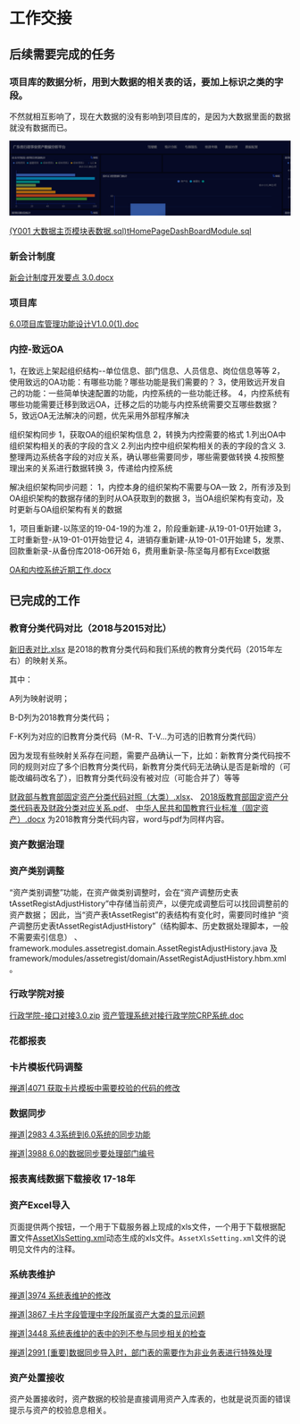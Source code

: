 # 工作交接

## 后续需要完成的任务

### 项目库的数据分析，用到大数据的相关表的话，要加上标识之类的字段。
 
  不然就相互影响了，现在大数据的没有影响到项目库的，是因为大数据里面的数据 就没有数据而已。

  ![项目库-大数据](https://github.com/WenzelLin/knowledge-base/blob/master/Work%20Handover/%E5%B9%BF%E5%B7%9E%E7%9B%9B%E7%A5%BA%E4%BF%A1%E6%81%AF%E7%A7%91%E6%8A%80%E6%9C%89%E9%99%90%E5%85%AC%E5%8F%B8/%E9%A1%B9%E7%9B%AE%E5%BA%93-%E5%A4%A7%E6%95%B0%E6%8D%AE.png?raw=true)

  [(Y001 大数据主页模块表数据.sql)tHomePageDashBoardModule.sql](https://github.com/WenzelLin/knowledge-base/blob/master/Work%20Handover/%E5%B9%BF%E5%B7%9E%E7%9B%9B%E7%A5%BA%E4%BF%A1%E6%81%AF%E7%A7%91%E6%8A%80%E6%9C%89%E9%99%90%E5%85%AC%E5%8F%B8/(Y001%20%E5%A4%A7%E6%95%B0%E6%8D%AE%E4%B8%BB%E9%A1%B5%E6%A8%A1%E5%9D%97%E8%A1%A8%E6%95%B0%E6%8D%AE)tHomePageDashBoardModule.sql)


### 新会计制度
 [新会计制度开发要点 3.0.docx](https://github.com/WenzelLin/knowledge-base/blob/master/Work%20Handover/%E5%B9%BF%E5%B7%9E%E7%9B%9B%E7%A5%BA%E4%BF%A1%E6%81%AF%E7%A7%91%E6%8A%80%E6%9C%89%E9%99%90%E5%85%AC%E5%8F%B8/%E6%96%B0%E4%BC%9A%E8%AE%A1%E5%88%B6%E5%BA%A6%E5%BC%80%E5%8F%91%E8%A6%81%E7%82%B9%203.0.docx)

### 项目库
 [6.0项目库管理功能设计V1.0.0(1).doc](https://github.com/WenzelLin/knowledge-base/blob/master/Work%20Handover/%E5%B9%BF%E5%B7%9E%E7%9B%9B%E7%A5%BA%E4%BF%A1%E6%81%AF%E7%A7%91%E6%8A%80%E6%9C%89%E9%99%90%E5%85%AC%E5%8F%B8/6.0%E9%A1%B9%E7%9B%AE%E5%BA%93%E7%AE%A1%E7%90%86%E5%8A%9F%E8%83%BD%E8%AE%BE%E8%AE%A1V1.0.0(1).doc)

### 内控-致远OA
1，在致远上架起组织结构--单位信息、部门信息、人员信息、岗位信息等等
2，使用致远的OA功能：有哪些功能？哪些功能是我们需要的？
3，使用致远开发自己的功能：一些简单快速配置的功能，内控系统的一些功能迁移。
4，内控系统有哪些功能需要迁移到致远OA，迁移之后的功能与内控系统需要交互哪些数据？
5，致远OA无法解决的问题，优先采用外部程序解决


组织架构同步
1，获取OA的组织架构信息
2，转换为内控需要的格式
	1.列出OA中组织架构相关的表的字段的含义
	2.列出内控中组织架构相关的表的字段的含义
	3.整理两边系统各字段的对应关系，确认哪些需要同步，哪些需要做转换
	4.按照整理出来的关系进行数据转换
3，传递给内控系统

解决组织架构同步问题：
1，内控本身的组织架构不需要与OA一致
2，所有涉及到OA组织架构的数据存储的到时从OA获取到的数据
3，当OA组织架构有变动，及时更新与OA组织架构有关的数据

1，项目重新建-以陈坚的19-04-19的为准
2，阶段重新建-从19-01-01开始建
3，工时重新登-从19-01-01开始登记
4，进销存重新建-从19-01-01开始建
5，发票、回款重新录-从备份库2018-06开始
6，费用重新录-陈坚每月都有Excel数据


 [OA和内控系统近期工作.docx](https://github.com/WenzelLin/knowledge-base/blob/master/Work%20Handover/%E5%B9%BF%E5%B7%9E%E7%9B%9B%E7%A5%BA%E4%BF%A1%E6%81%AF%E7%A7%91%E6%8A%80%E6%9C%89%E9%99%90%E5%85%AC%E5%8F%B8/OA%E5%92%8C%E5%86%85%E6%8E%A7%E7%B3%BB%E7%BB%9F%E8%BF%91%E6%9C%9F%E5%B7%A5%E4%BD%9C.docx)

## 已完成的工作

### 教育分类代码对比（2018与2015对比）

  [新旧表对比.xlsx](https://github.com/WenzelLin/knowledge-base/blob/master/Work%20Handover/%E5%B9%BF%E5%B7%9E%E7%9B%9B%E7%A5%BA%E4%BF%A1%E6%81%AF%E7%A7%91%E6%8A%80%E6%9C%89%E9%99%90%E5%85%AC%E5%8F%B8/%E6%96%B0%E6%97%A7%E8%A1%A8%E5%AF%B9%E6%AF%94.xlsx) 是2018的教育分类代码和我们系统的教育分类代码（2015年左右）的映射关系。
  
  其中：
  
  A列为映射说明；
  
  B-D列为2018教育分类代码；
  
  F-K列为对应的旧教育分类代码（M-R、T-V...为可选的旧教育分类代码）

  因为发现有些映射关系存在问题，需要产品确认一下，比如：新教育分类代码按不同的规则对应了多个旧教育分类代码，新教育分类代码无法确认是否是新增的（可能改编码改名了），旧教育分类代码没有被对应（可能合并了）等等

  
  [财政部与教育部固定资产分类代码对照（大类）.xlsx](https://github.com/WenzelLin/knowledge-base/blob/master/Work%20Handover/%E5%B9%BF%E5%B7%9E%E7%9B%9B%E7%A5%BA%E4%BF%A1%E6%81%AF%E7%A7%91%E6%8A%80%E6%9C%89%E9%99%90%E5%85%AC%E5%8F%B8/%E8%B4%A2%E6%94%BF%E9%83%A8%E4%B8%8E%E6%95%99%E8%82%B2%E9%83%A8%E5%9B%BA%E5%AE%9A%E8%B5%84%E4%BA%A7%E5%88%86%E7%B1%BB%E4%BB%A3%E7%A0%81%E5%AF%B9%E7%85%A7%EF%BC%88%E5%A4%A7%E7%B1%BB%EF%BC%89.xlsx)、
  [2018版教育部固定资产分类代码表及财政分类对应关系.pdf](https://github.com/WenzelLin/knowledge-base/blob/master/Work%20Handover/%E5%B9%BF%E5%B7%9E%E7%9B%9B%E7%A5%BA%E4%BF%A1%E6%81%AF%E7%A7%91%E6%8A%80%E6%9C%89%E9%99%90%E5%85%AC%E5%8F%B8/2018%E7%89%88%E6%95%99%E8%82%B2%E9%83%A8%E5%9B%BA%E5%AE%9A%E8%B5%84%E4%BA%A7%E5%88%86%E7%B1%BB%E4%BB%A3%E7%A0%81%E8%A1%A8%E5%8F%8A%E8%B4%A2%E6%94%BF%E5%88%86%E7%B1%BB%E5%AF%B9%E5%BA%94%E5%85%B3%E7%B3%BB.pdf)、
  [中华人民共和国教育行业标准（固定资产）.docx](https://github.com/WenzelLin/knowledge-base/blob/master/Work%20Handover/%E5%B9%BF%E5%B7%9E%E7%9B%9B%E7%A5%BA%E4%BF%A1%E6%81%AF%E7%A7%91%E6%8A%80%E6%9C%89%E9%99%90%E5%85%AC%E5%8F%B8/%E4%B8%AD%E5%8D%8E%E4%BA%BA%E6%B0%91%E5%85%B1%E5%92%8C%E5%9B%BD%E6%95%99%E8%82%B2%E8%A1%8C%E4%B8%9A%E6%A0%87%E5%87%86%EF%BC%88%E5%9B%BA%E5%AE%9A%E8%B5%84%E4%BA%A7%EF%BC%89.docx) 为2018教育分类代码内容，word与pdf为同样内容。

### 资产数据治理

### 资产类别调整

“资产类别调整”功能，在资产做类别调整时，会在“资产调整历史表tAssetRegistAdjustHistory”中存储当前资产，以便完成调整后可以找回调整前的资产数据；
因此，当“资产表tAssetRegist”的表结构有变化时，需要同时维护
“资产调整历史表tAssetRegistAdjustHistory”（结构脚本、历史数据处理脚本，一般不需要索引信息）
、framework.modules.assetregist.domain.AssetRegistAdjustHistory.java
及framework/modules/assetregist/domain/AssetRegistAdjustHistory.hbm.xml。

### 行政学院对接
[行政学院-接口对接3.0.zip](https://github.com/WenzelLin/knowledge-base/blob/master/Work%20Handover/%E5%B9%BF%E5%B7%9E%E7%9B%9B%E7%A5%BA%E4%BF%A1%E6%81%AF%E7%A7%91%E6%8A%80%E6%9C%89%E9%99%90%E5%85%AC%E5%8F%B8/%E8%A1%8C%E6%94%BF%E5%AD%A6%E9%99%A2-%E6%8E%A5%E5%8F%A3%E5%AF%B9%E6%8E%A53.0.zip)
[资产管理系统对接行政学院CRP系统.doc](https://github.com/WenzelLin/knowledge-base/blob/master/Work%20Handover/%E5%B9%BF%E5%B7%9E%E7%9B%9B%E7%A5%BA%E4%BF%A1%E6%81%AF%E7%A7%91%E6%8A%80%E6%9C%89%E9%99%90%E5%85%AC%E5%8F%B8/%E8%B5%84%E4%BA%A7%E7%AE%A1%E7%90%86%E7%B3%BB%E7%BB%9F%E5%AF%B9%E6%8E%A5%E8%A1%8C%E6%94%BF%E5%AD%A6%E9%99%A2CRP%E7%B3%BB%E7%BB%9F.doc)

### 花都报表

### 卡片模板代码调整

  [禅道|4071 获取卡片模板中需要校验的代码的修改](http://192.168.200.90:8999/zentao/bug-view-4071.html)

### 数据同步

  [禅道|2983 4.3系统到6.0系统的同步功能](http://192.168.200.90:8999/zentao/bug-view-2983.html)
  
  [禅道|3988 6.0的数据同步要处理部门编号](http://192.168.200.90:8999/zentao/bug-view-3988.html)

### 报表离线数据下载接收 17-18年

### 资产Excel导入
  页面提供两个按钮，一个用于下载服务器上现成的xls文件，一个用于下载根据配置文件[AssetXlsSetting.xml](https://github.com/WenzelLin/knowledge-base/blob/master/Work%20Handover/%E5%B9%BF%E5%B7%9E%E7%9B%9B%E7%A5%BA%E4%BF%A1%E6%81%AF%E7%A7%91%E6%8A%80%E6%9C%89%E9%99%90%E5%85%AC%E5%8F%B8/AssetXlsSetting.xml)动态生成的xls文件。`AssetXlsSetting.xml`文件的说明见文件内的注释。

### 系统表维护

  [禅道|3974 系统表维护的修改](http://192.168.200.90:8999/zentao/bug-view-3974.html)

  [禅道|3867 卡片字段管理中字段所属资产大类的显示问题](http://192.168.200.90:8999/zentao/bug-view-3867.html)
  
  [禅道|3448 系统表维护的表中的列不参与同步相关的检查](http://192.168.200.90:8999/zentao/bug-view-3448.html)
  
  [禅道|2991 [重要]数据同步导入时，部门表的需要作为非业务表进行特殊处理](http://192.168.200.90:8999/zentao/bug-view-2991.html)

### 资产处置接收
  资产处置接收时，资产数据的校验是直接调用资产入库表的，也就是说页面的错误提示与资产的校验息息相关。
